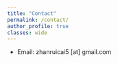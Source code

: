 ```yaml
---
title: "Contact"
permalink: /contact/
author_profile: true
classes: wide
---
```


- Email: zhanruicai5 [at] gmail.com


